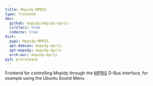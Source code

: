 ```yaml
---
title: Mopidy-MPRIS
type: frontend
dev:
  github: mopidy/mopidy-mpris
  circleci: true
  codecov: true
dist:
  pypi: Mopidy-MPRIS
  apt-debian: mopidy-mpris
  apt-mopidy: mopidy-mpris
  arch-aur: mopidy-mpris
py3: prerelease
---
```


Frontend for controlling Mopidy through the
[MPRIS](https://www.freedesktop.org/wiki/Specifications/mpris-spec/)
D-Bus interface, for example using the Ubuntu Sound Menu.
